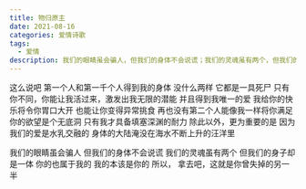 ```yaml
---
title: 物归原主
date: 2021-08-16
categories: 爱情诗歌
tags:
  - 爱情
description: 我们的眼睛虽会骗人，但我们的身体不会说谎；我们的灵魂虽有两个，但我们的身子却是一体。
---
```


这么说吧
第一个人和第一千个人得到我的身体
没什么两样
它都是一具死尸
只有你不同，你能让我活过来，激发出我无限的潜能
并且得到我唯一的爱
我给你的快乐将令你胃口大开
也能让你变得异常挑食
再也没有第二个人能像我一样将你满足
你的欲望是个无底洞
只有我才具备填塞深渊的耐力
除此以外，更为重要的是
因为我们的爱是水乳交融的
身体的大陆淹没在海水不断上升的汪洋里

我们的眼睛虽会骗人
但我们的身体不会说谎
我们的灵魂虽有两个
但我们的身子却是一体
你的也属于我的
我的本该是你的
所以，
拿去吧，这就是你曾失掉的另一半
